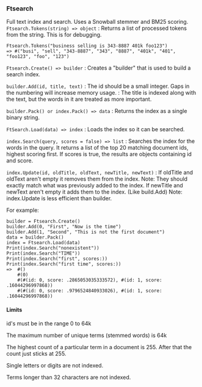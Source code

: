 ### Ftsearch

Full text index and search. Uses a Snowball stemmer and BM25 scoring.
`Ftsearch.Tokens(string) => object`
: Returns a list of processed tokens from the string. This is for debugging.

``` suneido
Ftsearch.Tokens("business selling is 343-8887 401k foo123")
=> #("busi", "sell", "343-8887", "343", "8887", "401k", "401", "foo123", "foo", "123")
```

`Ftsearch.Create() => builder`
: Creates a "builder" that is used to build a search index.

`builder.Add(id, title, text)`
: The id should be a small integer. Gaps in the numbering will increase memory usage.
: The title is indexed along with the text, but the words in it are treated as more important.

`builder.Pack() or index.Pack() => data`
: Returns the index as a single binary string.

`FtSearch.Load(data) => index`
: Loads the index so it can be searched.

`index.Search(query, scores = false) => list`
: Searches the index for the words in the query. It returns a list of the top 20 matching document ids, highest scoring first. If scores is true, the results are objects containing id and score.

`index.Update(id, oldTitle, oldText, newTitle, newText)`
: If oldTitle and oldText aren't empty it removes them from the index.
Note: They should exactly match what was previously added to the index.
If newTitle and newText aren't empty it adds them to the index. (Like build.Add)
Note: index.Update is less efficient than builder.

For example:

``` suneido
builder = Ftsearch.Create()
builder.Add(0, "First", "Now is the time")
builder.Add(1, "Second", "This is not the first document")
data = builder.Pack()
index = Ftsearch.Load(data)
Print(index.Search("nonexistent"))
Print(index.Search("TIME"))
Print(index.Search("first", scores:))
Print(index.Search("first time", scores:))
=>	#()
	#(0)
	#(#(id: 0, score: .2865053035333572), #(id: 1, score: .16044296997868))
	#(#(id: 0, score: .9796524840933026), #(id: 1, score: .16044296997868))
```

#### Limits

id's must be in the range 0 to 64k

The maximum number of unique terms (stemmed words) is 64k

The highest count of a particular term in a document is 255.
After that the count just sticks at 255.

Single letters or digits are not indexed.

Terms longer than 32 characters are not indexed.